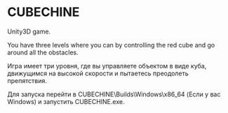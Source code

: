 # CUBECHINE
Unity3D game.

You have three levels where you can by controlling the red cube and go around all the obstacles.

Игра имеет три уровня, где вы управляете объектом в виде куба, движущимся на высокой скорости и пытаетесь преодолеть препятствия.

Для запуска перейти в CUBECHINE\Builds\Windows\x86_64 (Если у вас Windows) и запустить CUBECHINE.exe.
